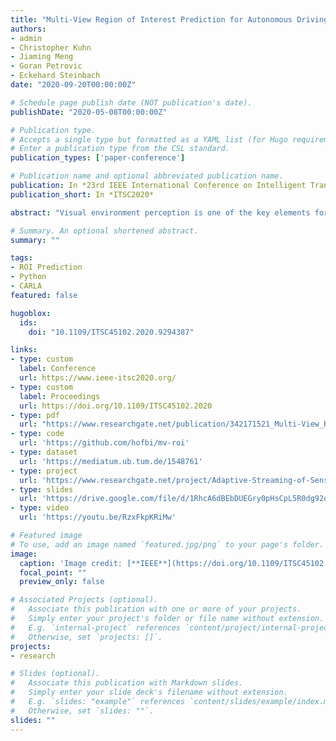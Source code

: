```yaml
---
title: "Multi-View Region of Interest Prediction for Autonomous Driving Using Semi-Supervised Labeling"
authors:
- admin
- Christopher Kuhn
- Jiaming Meng
- Goran Petrovic
- Eckehard Steinbach
date: "2020-09-20T00:00:00Z"

# Schedule page publish date (NOT publication's date).
publishDate: "2020-05-08T00:00:00Z"

# Publication type.
# Accepts a single type but formatted as a YAML list (for Hugo requirements).
# Enter a publication type from the CSL standard.
publication_types: ['paper-conference']

# Publication name and optional abbreviated publication name.
publication: In *23rd IEEE International Conference on Intelligent Transportation Systems*
publication_short: In *ITSC2020*

abstract: "Visual environment perception is one of the key elements for autonomous and manual driving. Modern fully automated vehicles are equipped with a range of different sensors and capture the surroundings with multiple cameras. The ability to predict human driver's attention is the basis for various autonomous driving functions. State-of-the-art attention prediction approaches use only a single front facing camera and rely on automatically generated training data. In this paper, we present a manually labeled multi-view region of interest dataset. We use our dataset to finetune a state-of-the-art region of interest prediction model for multiple camera views. Additionally, we show that using two separate models focusing on either front or rear view data improves the region of interest prediction. We further propose a semi-supervised annotation framework which uses the best performing finetuned models for generating pseudo labels to improve the efficiency of the labeling process. Our results show that existing region of interest prediction performs well on front view data, but finetuning improves the performance especially for rear view data. Our current dataset consists of about 16000 images and we plan to further increase the size of the dataset. The dataset and the source code of the proposed semi-supervised annotation framework will be made available on GitHub and can be used to generate custom region of interest data."

# Summary. An optional shortened abstract.
summary: ""

tags:
- ROI Prediction
- Python
- CARLA
featured: false

hugoblox:
  ids:
    doi: "10.1109/ITSC45102.2020.9294387"

links:
- type: custom
  label: Conference
  url: https://www.ieee-itsc2020.org/
- type: custom
  label: Proceedings
  url: https://doi.org/10.1109/ITSC45102.2020
- type: pdf
  url: "https://www.researchgate.net/publication/342171521_Multi-View_Region_of_Interest_Prediction_for_Autonomous_Driving_Using_Semi-Supervised_Labeling"
- type: code
  url: 'https://github.com/hofbi/mv-roi'
- type: dataset
  url: 'https://mediatum.ub.tum.de/1548761'
- type: project
  url: 'https://www.researchgate.net/project/Adaptive-Streaming-of-Sensor-Information-for-Teleoperator-Situation-Awareness'
- type: slides
  url: 'https://drive.google.com/file/d/1RhcA6dBEbDUEGry0pHsCpL5R0dg92oN9/view'
- type: video
  url: 'https://youtu.be/RzxFkpKRiMw'

# Featured image
# To use, add an image named `featured.jpg/png` to your page's folder.
image:
  caption: 'Image credit: [**IEEE**](https://doi.org/10.1109/ITSC45102.2020.9294387)'
  focal_point: ""
  preview_only: false

# Associated Projects (optional).
#   Associate this publication with one or more of your projects.
#   Simply enter your project's folder or file name without extension.
#   E.g. `internal-project` references `content/project/internal-project/index.md`.
#   Otherwise, set `projects: []`.
projects:
- research

# Slides (optional).
#   Associate this publication with Markdown slides.
#   Simply enter your slide deck's filename without extension.
#   E.g. `slides: "example"` references `content/slides/example/index.md`.
#   Otherwise, set `slides: ""`.
slides: ""
---
```

